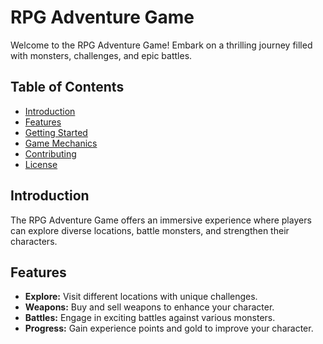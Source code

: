 # RPG Adventure Game

Welcome to the RPG Adventure Game! Embark on a thrilling journey filled with monsters, challenges, and epic battles.

## Table of Contents

- [Introduction](#introduction)
- [Features](#features)
- [Getting Started](#getting-started)
- [Game Mechanics](#game-mechanics)
- [Contributing](#contributing)
- [License](#license)

## Introduction

The RPG Adventure Game offers an immersive experience where players can explore diverse locations, battle monsters, and strengthen their characters.

## Features

- **Explore:** Visit different locations with unique challenges.
- **Weapons:** Buy and sell weapons to enhance your character.
- **Battles:** Engage in exciting battles against various monsters.
- **Progress:** Gain experience points and gold to improve your character.




